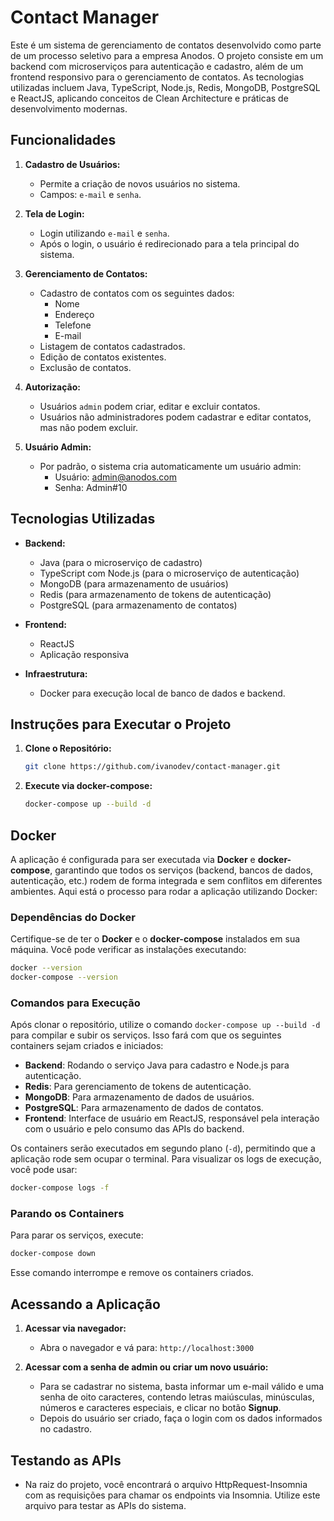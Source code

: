 
# Contact Manager

Este é um sistema de gerenciamento de contatos desenvolvido como parte de um processo seletivo para a empresa Anodos. O projeto consiste em um backend com microserviços para autenticação e cadastro, além de um frontend responsivo para o gerenciamento de contatos. As tecnologias utilizadas incluem Java, TypeScript, Node.js, Redis, MongoDB, PostgreSQL e ReactJS, aplicando conceitos de Clean Architecture e práticas de desenvolvimento modernas.

## Funcionalidades

1. **Cadastro de Usuários:**
   - Permite a criação de novos usuários no sistema.
   - Campos: `e-mail` e `senha`.

2. **Tela de Login:**
   - Login utilizando `e-mail` e `senha`.
   - Após o login, o usuário é redirecionado para a tela principal do sistema.

3. **Gerenciamento de Contatos:**
   - Cadastro de contatos com os seguintes dados:
     - Nome
     - Endereço
     - Telefone
     - E-mail
   - Listagem de contatos cadastrados.
   - Edição de contatos existentes.
   - Exclusão de contatos.

4. **Autorização:**
   - Usuários `admin` podem criar, editar e excluir contatos.
   - Usuários não administradores podem cadastrar e editar contatos, mas não podem excluir.

5. **Usuário Admin:**
   - Por padrão, o sistema cria automaticamente um usuário admin:
     - Usuário: admin@anodos.com
     - Senha: Admin#10

## Tecnologias Utilizadas

- **Backend:**
  - Java (para o microserviço de cadastro)
  - TypeScript com Node.js (para o microserviço de autenticação)
  - MongoDB (para armazenamento de usuários)
  - Redis (para armazenamento de tokens de autenticação)
  - PostgreSQL (para armazenamento de contatos)

- **Frontend:**
  - ReactJS
  - Aplicação responsiva

- **Infraestrutura:**
  - Docker para execução local de banco de dados e backend.

## Instruções para Executar o Projeto

1. **Clone o Repositório:**

   ```bash
   git clone https://github.com/ivanodev/contact-manager.git
   ```

2. **Execute via docker-compose:**

   ```bash
   docker-compose up --build -d
   ```

## Docker

A aplicação é configurada para ser executada via **Docker** e **docker-compose**, garantindo que todos os serviços (backend, bancos de dados, autenticação, etc.) rodem de forma integrada e sem conflitos em diferentes ambientes. Aqui está o processo para rodar a aplicação utilizando Docker:

### Dependências do Docker

Certifique-se de ter o **Docker** e o **docker-compose** instalados em sua máquina. Você pode verificar as instalações executando:

```bash
docker --version
docker-compose --version
```

### Comandos para Execução

Após clonar o repositório, utilize o comando `docker-compose up --build -d` para compilar e subir os serviços. Isso fará com que os seguintes containers sejam criados e iniciados:

- **Backend**: Rodando o serviço Java para cadastro e Node.js para autenticação.
- **Redis**: Para gerenciamento de tokens de autenticação.
- **MongoDB**: Para armazenamento de dados de usuários.
- **PostgreSQL**: Para armazenamento de dados de contatos.
- **Frontend**: Interface de usuário em ReactJS, responsável pela interação com o usuário e pelo consumo das APIs do backend.

Os containers serão executados em segundo plano (`-d`), permitindo que a aplicação rode sem ocupar o terminal. Para visualizar os logs de execução, você pode usar:

```bash
docker-compose logs -f
```

### Parando os Containers

Para parar os serviços, execute:

```bash
docker-compose down
```

Esse comando interrompe e remove os containers criados.

## Acessando a Aplicação

1. **Acessar via navegador:**
   - Abra o navegador e vá para: `http://localhost:3000`

2. **Acessar com a senha de admin ou criar um novo usuário:**
   - Para se cadastrar no sistema, basta informar um e-mail válido e uma senha de oito caracteres, contendo letras maiúsculas, minúsculas, números e caracteres especiais, e clicar no botão **Signup**.
   - Depois do usuário ser criado, faça o login com os dados informados no cadastro.

## Testando as APIs

   - Na raiz do projeto, você encontrará o arquivo HttpRequest-Insomnia com as requisições para chamar os endpoints via Insomnia. Utilize este arquivo para testar as APIs do sistema.
